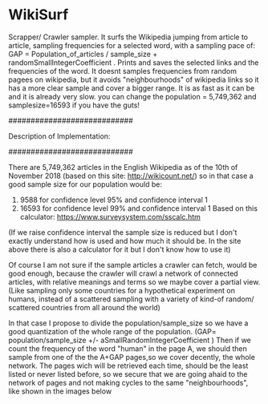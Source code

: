 # WikiSurf
Scrapper/ Crawler sampler. It surfs the Wikipedia jumping from article to article, sampling frequencies for a selected word, with a sampling pace of: GAP = Population_of_articles / sample_size + randomSmallIntegerCoefficient . Prints and saves the selected links and the frequencies of the word. It doesnt samples frequencies from random pagees on wikipedia, but it avoids "neighbourhoods" of wikipedia links so it has a more clear sample and cover a bigger range. It is as fast as it can be and it is already very slow. you can change the population = 5,749,362 and samplesize=16593 if you have the guts!


############################

Description of Implementation:

############################

There are 5,749,362 articles in the English Wikipedia as of the 10th of November 2018 (based on this site: http://wikicount.net/) so in that case a good sample size for our population would be:
1. 9588 for confidence level 95% and confidence interval 1 
2. 16593  for confidence level 99% and confidence interval 1 
Based on this calculator: https://www.surveysystem.com/sscalc.htm

(If we raise confidence interval the sample size is reduced but I don't exactly understand how is used and how much it should be. In the site above there is also a calculator for it but I don't know how to use it)

Of course I am not sure if the sample articles a crawler can fetch, would be good enough, because the crawler will crawl a network of connected articles, with relative meanings and terms so we maybe cover a partial view. 
(Like sampling only some countries for a hypothetical experiment on humans, instead of a scattered sampling with a variety of kind-of random/ scattered countries from all around the world)

In that case I propose to divide the population/sample_size so we have a good quantization of the whole range of the population.  (GAP= population/sample_size +/- aSmallRandomIntegerCoefficient )  Then if we count the frequency of the word "human" in the page A, we should then sample from one of the the A+GAP pages,so we cover decently, the whole network. The pages wich will be retrieved each time, should be the least listed or never listed before, so we secure that we are going ahaid to the network of pages and not making cycles to the same "neighbourhoods", like shown in the images below
